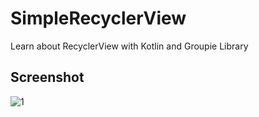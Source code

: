 # SimpleRecyclerView
Learn about RecyclerView with Kotlin and Groupie Library
## Screenshot
![1](https://github.com/abdhilabs/SimpleRecyclerView/blob/master/ss.png)
